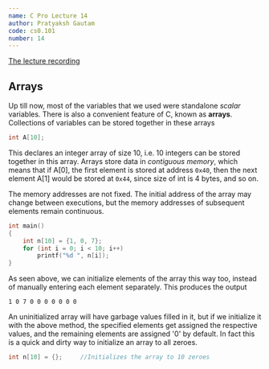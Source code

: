 ```yaml
---
name: C Pro Lecture 14
author: Pratyaksh Gautam
code: cs0.101
number: 14
---
```


[The lecture recording](https://youtu.be/DXfBUg45cdE)
## Arrays

Up till now, most of the variables that we used were standalone *scalar* variables.
There is also a convenient feature of C, known as **arrays**.
Collections of variables can be stored together in these arrays

```c
int A[10];
```
This declares an integer array of size 10, i.e. 10 integers can be stored together in this array. Arrays store data in *contiguous memory*, which means that if A[0], the first element is stored at address `0x40`, then the next element A[1] would be stored at `0x44`, since size of int is 4 bytes, and so on.

The memory addresses are not fixed. The initial address of the array may change between executions, but the memory addresses of subsequent elements remain continuous.

```c
int main()
{
	int n[10] = {1, 0, 7};
	for (int i = 0; i < 10; i++)
		printf("%d ", n[i]);
}
```
As seen above, we can initialize elements of the array this way too, instead of manually entering each element separately. This produces the output
```
1 0 7 0 0 0 0 0 0 0
```

An uninitialized array will have garbage values filled in it, but if we initialize it with the above method, the specified elements get assigned the respective values,
and the remaining elements are assigned '0' by default. In fact this is a quick and dirty way to initialize an array to all zeroes.
```c
int n[10] = {};		//Initializes the array to 10 zeroes
```
